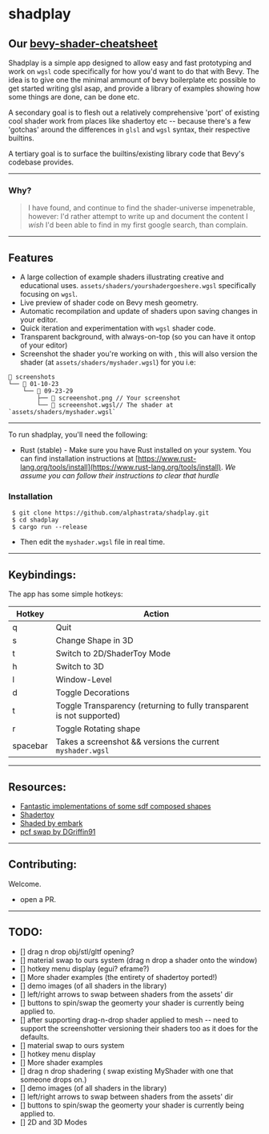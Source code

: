 # shadplay

## Our [bevy-shader-cheatsheet](bevy-shaders-cheatsheet.md#Contents)

Shadplay is a simple app designed to allow easy and fast prototyping and work on `wgsl` code specifically for how you'd want to do that with Bevy.
The idea is to give one the minimal ammount of bevy boilerplate etc possible to get started writing glsl asap, and provide a library of examples showing how some things are done, can be done etc.

A secondary goal is to flesh out a relatively comprehensive 'port' of existing cool shader work from places like shadertoy etc -- because there's a few 'gotchas' around the differences in `glsl` and `wgsl` syntax, their respective builtins.

A tertiary goal is to surface the builtins/existing library code that Bevy's codebase provides.

---
### Why?
>I have found, and continue to find the shader-universe impenetrable, however: I'd rather attempt to write up and document the content I *wish* I'd been able to find in my first google search, than complain.

---
## Features
- A large collection of example shaders illustrating creative and educational uses. `assets/shaders/yourshadergoeshere.wgsl` specifically focusing on `wgsl`.
- Live preview of shader code on Bevy mesh geometry.
- Automatic recompilation and update of shaders upon saving changes in your editor.
- Quick iteration and experimentation with `wgsl` shader code.
- Transparent background, with always-on-top (so you can have it ontop of your editor)
- Screenshot the shader you're working on with <SPACEBAR>, this will also version the shader (at `assets/shaders/myshader.wgsl`) for you i.e:
```shell
 screenshots
└──  01-10-23
    └──  09-23-29
        ├──  screeenshot.png // Your screenshot
        └──  screeenshot.wgsl// The shader at `assets/shaders/myshader.wgsl`
```

---

To run shadplay, you'll need the following:

- Rust (stable) - Make sure you have Rust installed on your system. You can find installation instructions at [https://www.rust-lang.org/tools/install](https://www.rust-lang.org/tools/install).
  _We assume you can follow their instructions to clear that hurdle_

### Installation

```shell
 $ git clone https://github.com/alphastrata/shadplay.git
 $ cd shadplay
 $ cargo run --release
```

- Then edit the `myshader.wgsl` file in real time.

---
## Keybindings:
The app has some simple hotkeys:

| Hotkey | Action               |
|--------|----------------------|
| q      | Quit                 |
| s      | Change Shape in 3D   |
| t      | Switch to 2D/ShaderToy Mode|
| h      | Switch to 3D         |
| l      | Window-Level         |
| d      | Toggle Decorations   |
| t      | Toggle Transparency (returning to fully transparent is not supported)|
| r      | Toggle Rotating shape|
| spacebar      | Takes a screenshot && versions the current `myshader.wgsl`| 

---
## Resources:
- [Fantastic implementations of some sdf composed shapes](https://gist.github.com/munrocket/f247155fc22ecb8edf974d905c677de1)
- [Shadertoy](https://www.shadertoy.com/)
- [Shaded by embark](https://github.com/EmbarkStudios/shaded)
- [pcf swap by DGriffin91](https://github.com/DGriffin91/bevy_mod_standard_material/tree/pcf)

---
## Contributing:
Welcome.
- open a PR.

---
## TODO:
- [] drag n drop obj/stl/gltf opening?
- [] material swap to ours system (drag n drop a shader onto the window)
- [] hotkey menu display (egui? eframe?)
- [] More shader examples (the entirety of shadertoy ported!)
- [] demo images (of all shaders in the library)
- [] left/right arrows to swap between shaders from the assets' dir
- [] buttons to spin/swap the geomerty your shader is currently being applied to.
- [] after supporting drag-n-drop shader applied to mesh -- need to support the screenshotter versioning their shaders too as it does for the defaults.
- [] material swap to ours system
- [] hotkey menu display
- [] More shader examples
- [] drag n drop shadering ( swap existing MyShader with one that someone drops on.)
- [] demo images (of all shaders in the library)
- [] left/right arrows to swap between shaders from the assets' dir
- [] buttons to spin/swap the geomerty your shader is currently being applied to.
- [] 2D and 3D Modes
